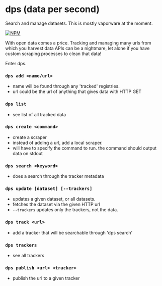 # dps (data per second)

Search and manage datasets. This is mostly vaporware at the moment.

[![NPM](https://nodei.co/npm/dps.png)](https://nodei.co/npm/dps/)

With open data comes a price. Tracking and managing many urls from which you harvest data APIs can be a nightmare, let alone if you have custom scraping processes to clean that data!

Enter dps.

### `dps add <name/url>`
  * name will be found through any 'tracked' registries.
  * url could be the url of anything that gives data with HTTP GET

### `dps list`
  * see list of all tracked data

### `dps create <command>`
  * create a scraper
  * instead of adding a url, add a local scraper.
  * will have to specify the command to run. the command should output data on stdout

### `dps search <keyword>`
  * does a search through the tracker metadata

### `dps update [dataset] [--trackers]`
  * updates a given dataset, or all datasets.
  * fetches the dataset via the given HTTP url
  * `--trackers` updates only the trackers, not the data.

### `dps track <url>`
  * add a tracker that will be searchable through 'dps search'

### `dps trackers`
  * see all trackers

### `dps publish <url> <tracker>`
  * publish the url to a given tracker
